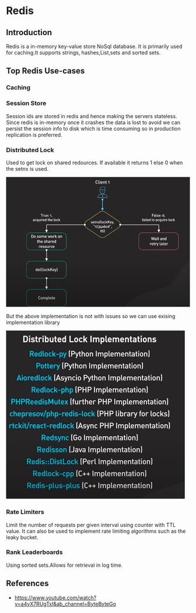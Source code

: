 # Redis

## Introduction

Redis is a in-memory key-value store NoSql database. It is primarily used for caching.It supports strings, hashes,List,sets and sorted sets.

## Top Redis Use-cases

### Caching

### Session Store

Session ids are stored in redis and hence making the servers stateless. Since redis is in-memory once it crashes the data is lost to avoid we can persist the session info to disk which is time consuming so in production  replication is preferred.

### Distributed Lock

Used to get lock on shared redources. If available it returns 1 else 0 when the  setnx is used.

<img src="distributed_lock.png">

But the above implementation is not with issues so we can use exising implementation library

<img src="redis_distributed_lock_impls.png">

### Rate Limiters

Limit the number of requests per given interval using counter with TTL value. It can also be used to implement rate limiting algorithms such as the leaky bucket.

### Rank Leaderboards

Using sorted sets.Allows for retrieval in log time.

## References

* <https://www.youtube.com/watch?v=a4yX7RUgTxI&ab_channel=ByteByteGo>
